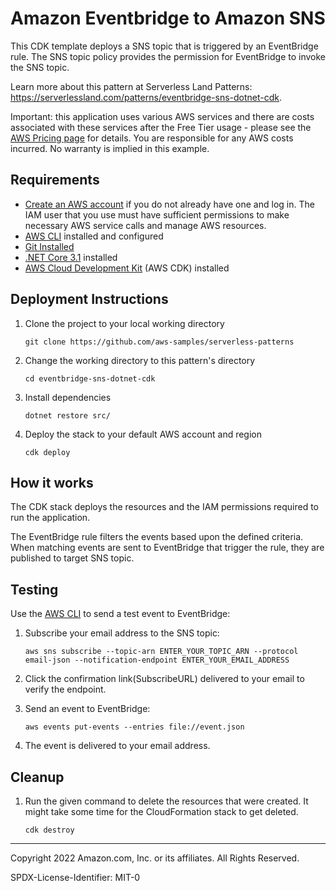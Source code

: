 # Amazon Eventbridge to Amazon SNS

This CDK template deploys a SNS topic that is triggered by an EventBridge rule. The SNS topic policy provides the permission for EventBridge to invoke the SNS topic.

Learn more about this pattern at Serverless Land Patterns: https://serverlessland.com/patterns/eventbridge-sns-dotnet-cdk.

Important: this application uses various AWS services and there are costs associated with these services after the Free Tier usage - please see the [AWS Pricing page](https://aws.amazon.com/pricing/) for details. You are responsible for any AWS costs incurred. No warranty is implied in this example.

## Requirements

* [Create an AWS account](https://portal.aws.amazon.com/gp/aws/developer/registration/index.html) if you do not already have one and log in. The IAM user that you use must have sufficient permissions to make necessary AWS service calls and manage AWS resources.
* [AWS CLI](https://docs.aws.amazon.com/cli/latest/userguide/install-cliv2.html) installed and configured
* [Git Installed](https://git-scm.com/book/en/v2/Getting-Started-Installing-Git)
* [.NET Core 3.1](https://dotnet.microsoft.com/en-us/download/dotnet/3.1) installed
* [AWS Cloud Development Kit](https://docs.aws.amazon.com/cdk/latest/guide/cli.html) (AWS CDK) installed

## Deployment Instructions

1. Clone the project to your local working directory
    ```
    git clone https://github.com/aws-samples/serverless-patterns
    ```

2. Change the working directory to this pattern's directory
    ```
    cd eventbridge-sns-dotnet-cdk
    ```

3. Install dependencies
    ```
    dotnet restore src/
    ```

4. Deploy the stack to your default AWS account and region
    ```
    cdk deploy
    ```

## How it works

The CDK stack deploys the resources and the IAM permissions required to run the application.

The EventBridge rule filters the events based upon the defined criteria. When matching events are sent to EventBridge that trigger the rule, they are published to target SNS topic.

## Testing

Use the [AWS CLI](https://aws.amazon.com/cli/) to send a test event to EventBridge:

1. Subscribe your email address to the SNS topic:
    ```
    aws sns subscribe --topic-arn ENTER_YOUR_TOPIC_ARN --protocol email-json --notification-endpoint ENTER_YOUR_EMAIL_ADDRESS
    ```
2. Click the confirmation link(SubscribeURL) delivered to your email to verify the endpoint.

3. Send an event to EventBridge:
    ```
    aws events put-events --entries file://event.json
    ```
4. The event is delivered to your email address.

## Cleanup
 
1. Run the given command to delete the resources that were created. It might take some time for the CloudFormation stack to get deleted.
    ```
    cdk destroy
    ```

----
Copyright 2022 Amazon.com, Inc. or its affiliates. All Rights Reserved.

SPDX-License-Identifier: MIT-0
